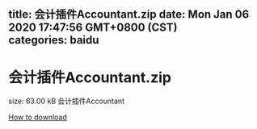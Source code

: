 
title: 会计插件Accountant.zip
date: Mon Jan 06 2020 17:47:56 GMT+0800 (CST)    
categories: baidu
---

# 会计插件Accountant.zip
size: 63.00 kB
 会计插件Accountant
 

[How to download](https://bpcam.bemobtrk.com/go/2ceec3aa-1ca2-46d6-b9ff-aaa5c184517c?jno=822)